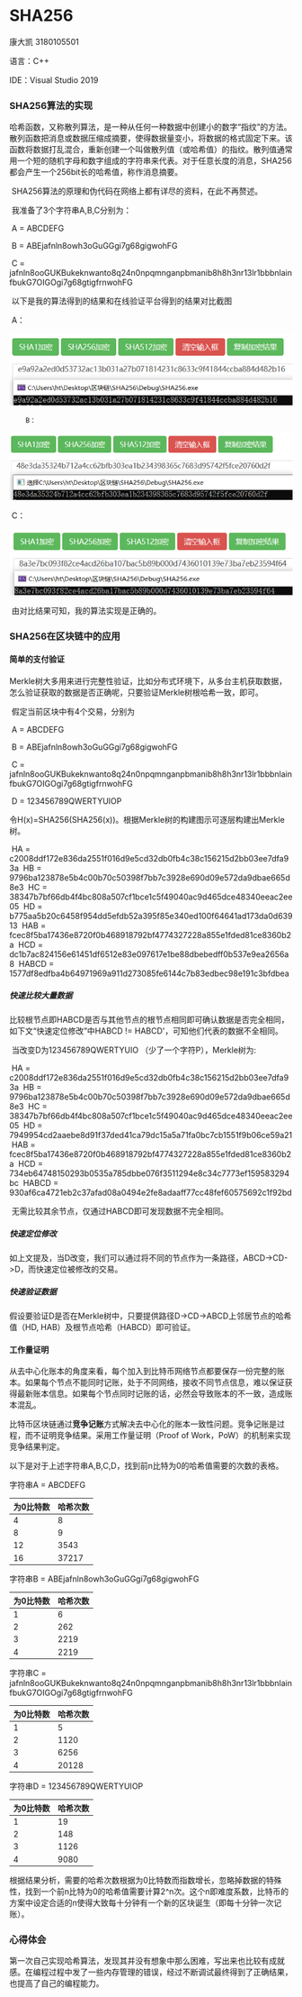# SHA256

康大凯   3180105501

语言：C++

IDE：Visual Studio 2019

### SHA256算法的实现

​		哈希函数，又称散列算法，是一种从任何一种数据中创建小的数字“指纹”的方法。散列函数把消息或数据压缩成摘要，使得数据量变小，将数据的格式固定下来。该函数将数据打乱混合，重新创建一个叫做散列值（或哈希值）的指纹。散列值通常用一个短的随机字母和数字组成的字符串来代表。对于任意长度的消息，SHA256都会产生一个256bit长的哈希值，称作消息摘要。

​		SHA256算法的原理和伪代码在网络上都有详尽的资料，在此不再赘述。

​		我准备了3个字符串A,B,C分别为：

​		A = ABCDEFG

​		B = ABEjafnln8owh3oGuGGgi7g68gigwohFG

​		C = jafnln8ooGUKBukeknwanto8q24n0npqmnganpbmanib8h8h3nr13lr1bbbnlainfbukG7OIGOgi7g68gtigfrnwohFG

​		以下是我的算法得到的结果和在线验证平台得到的结果对比截图

​		A：	

​		<img src="./pictures/image-20201204215600710.png" alt="image-20201204215600710" style="zoom:80%;" />

  		B：

​		<img src="./pictures/image-20201204192113597.png" alt="image-20201204192113597" style="zoom:80%;" />

​		C：

​		<img src="./pictures/image-20201204215707739.png" alt="image-20201204215707739" style="zoom:80%;" />

​		由对比结果可知，我的算法实现是正确的。

### SHA256在区块链中的应用

#### 简单的支付验证

​		Merkle树大多用来进行完整性验证，比如分布式环境下，从多台主机获取数据，怎么验证获取的数据是否正确呢，只要验证Merkle树根哈希一致，即可。

​		假定当前区块中有4个交易，分别为

​		A = ABCDEFG

​		B = ABEjafnln8owh3oGuGGgi7g68gigwohFG

​		C = jafnln8ooGUKBukeknwanto8q24n0npqmnganpbmanib8h8h3nr13lr1bbbnlainfbukG7OIGOgi7g68gtigfrnwohFG

​		D = 123456789QWERTYUIOP

​		令H(x)=SHA256(SHA256(x))。根据Merkle树的构建图示可逐层构建出Merkle树。

​		HA = c2008ddf172e836da2551f016d9e5cd32db0fb4c38c156215d2bb03ee7dfa93a
​		HB = 9796ba123878e5b4c00b70c50398f7bb7c3928e690d09e572da9dbae665d8e3
​		HC = 38347b7bf66db4f4bc808a507cf1bce1c5f49040ac9d465dce48340eeac2ee05
​		HD = b775aa5b20c6458f954dd5efdb52a395f85e340ed100f64641ad173da0d63913
​		HAB = fcec8f5ba17436e8720f0b468918792bf4774327228a855e1fded81ce8360b2a
​		HCD = dc1b7ac824156e61451df6512e83e097617e1be88dbebedff0b537e9ea2656a8
​		HABCD = 1577df8edfba4b64971969a911d273085fe6144c7b83edbec98e191c3bfdbea

##### 快速比较大量数据

​		比较根节点即HABCD是否与其他节点的根节点相同即可确认数据是否完全相同，如下文“快速定位修改”中HABCD != HABCD'，可知他们代表的数据不全相同。

​		当改变D为123456789QWERTYUIO （少了一个字符P），Merkle树为:

​		HA = c2008ddf172e836da2551f016d9e5cd32db0fb4c38c156215d2bb03ee7dfa93a
​		HB = 9796ba123878e5b4c00b70c50398f7bb7c3928e690d09e572da9dbae665d8e3
​		HC = 38347b7bf66db4f4bc808a507cf1bce1c5f49040ac9d465dce48340eeac2ee05
​		HD = 7949954cd2aaebe8d91f37ded41ca79dc15a5a71fa0bc7cb1551f9b06ce59a21
​		HAB = fcec8f5ba17436e8720f0b468918792bf4774327228a855e1fded81ce8360b2a
​		HCD = 734eb64748150293b0535a785dbbe076f3511294e8c34c7773ef159583294bc
​		HABCD = 930af6ca4721eb2c37afad08a0494e2fe8adaaff77cc48fef60575692c1f92bd

​		无需比较其余节点，仅通过HABCD即可发现数据不完全相同。

##### 快速定位修改

​		如上文提及，当D改变，我们可以通过将不同的节点作为一条路径，ABCD->CD->D，而快速定位被修改的交易。

##### 快速验证数据

​		假设要验证D是否在Merkle树中，只要提供路径D->CD->ABCD上邻居节点的哈希值（HD, HAB）及根节点哈希（HABCD）即可验证。

#### 工作量证明

​		从去中心化账本的角度来看，每个加入到比特币网络节点都要保存一份完整的账本。如果每个节点不能同时记账，处于不同网络，接收不同节点信息，难以保证获得最新账本信息。如果每个节点同时记账的话，必然会导致账本的不一致，造成账本混乱。

​		比特币区块链通过**竞争记账**方式解决去中心化的账本一致性问题。竞争记账是过程，而不证明竞争结果。采用工作量证明（Proof of Work，PoW）的机制来实现竞争结果判定。

​		以下是对于上述字符串A,B,C,D，找到前n比特为0的哈希值需要的次数的表格。

字符串A = ABCDEFG

| 为0比特数 | 哈希次数 |
| --------- | -------- |
| 4         | 8        |
| 8         | 9        |
| 12        | 3543     |
| 16        | 37217    |

字符串B = ABEjafnln8owh3oGuGGgi7g68gigwohFG

| 为0比特数 | 哈希次数 |
| --------- | -------- |
| 1         | 6        |
| 2         | 262      |
| 3         | 2219     |
| 4         | 2219     |

字符串C = jafnln8ooGUKBukeknwanto8q24n0npqmnganpbmanib8h8h3nr13lr1bbbnlainfbukG7OIGOgi7g68gtigfrnwohFG

| 为0比特数 | 哈希次数 |
| --------- | -------- |
| 1         | 5        |
| 2         | 1120     |
| 3         | 6256     |
| 4         | 20128    |

字符串D = 123456789QWERTYUIOP

| 为0比特数 | 哈希次数 |
| --------- | -------- |
| 1         | 19       |
| 2         | 148      |
| 3         | 1126     |
| 4         | 9080     |

​		根据结果分析，需要的哈希次数根据为0比特数而指数增长，忽略掉数据的特殊性，找到一个前n比特为0的哈希值需要计算2^n次。这个n即难度系数，比特币的方案中设定合适的n使得大致每十分钟有一个新的区块诞生（即每十分钟一次记账）。

### 心得体会

​		第一次自己实现哈希算法，发现其并没有想象中那么困难，写出来也比较有成就感。在编程过程中发了一些内存管理的错误，经过不断调试最终得到了正确结果，也提高了自己的编程能力。